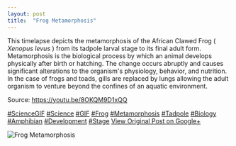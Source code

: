 ```yaml
---
layout: post
title:  "Frog Metamorphosis"
---
```


This timelapse depicts the metamorphosis of the African Clawed Frog ( _Xenopus levus_ ) from its tadpole larval stage to its final adult form. Metamorphosis is the biological process by which an animal develops physically after birth or hatching. The change occurs abruptly and causes significant alterations to the organism's physiology, behavior, and nutrition. In the case of frogs and toads, gills are replaced by lungs allowing the adult organism to venture beyond the confines of an aquatic environment.   
  
Source: <https://youtu.be/8OKQM9D1xQQ>  
  
[#ScienceGIF](https://plus.google.com/s/%23ScienceGIF/posts) [#Science](https://plus.google.com/s/%23Science/posts) [#GIF](https://plus.google.com/s/%23GIF/posts) [#Frog](https://plus.google.com/s/%23Frog/posts) [#Metamorphosis](https://plus.google.com/s/%23Metamorphosis/posts) [#Tadpole](https://plus.google.com/s/%23Tadpole/posts) [#Biology](https://plus.google.com/s/%23Biology/posts) [#Amphibian](https://plus.google.com/s/%23Amphibian/posts) [#Development](https://plus.google.com/s/%23Development/posts) [#Stage](https://plus.google.com/s/%23Stage/posts)
[View Original Post on Google+](https://plus.google.com/+ColinSullender/posts/HFmmGeg1Rzk)

![Frog Metamorphosis](/assets/img/2016-04-04-Frog-Metamorphosis.gif)
